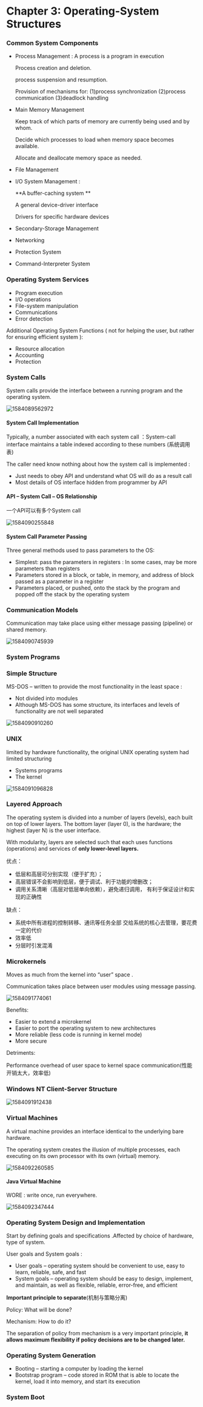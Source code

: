 # Chapter 3:  Operating-System Structures 

### Common System Components

- Process Management : A process is a program in execution

  Process creation and deletion. 

  process suspension and resumption. 

  Provision of mechanisms for: (1)process synchronization (2)process communication (3)deadlock handling

- Main Memory Management 

  Keep track of which parts of memory are currently being used and by whom. 

  Decide which processes to load when memory space becomes available. 

  Allocate and deallocate memory space as needed.

- File Management 

- I/O System Management :  

  **A buffer-caching system **

  A general device-driver interface 

  Drivers for specific hardware devices

- Secondary-Storage Management 

- Networking 

- Protection System 

- Command-Interpreter System

### Operating System Services

-  Program execution 
-  I/O operations 
-  File-system manipulation 
- Communications
- Error detection 

Additional Operating System Functions ( not for helping the user, but rather for ensuring efficient system ):

- Resource allocation 
- Accounting
- Protection

### System Calls

System calls provide the interface between a running program and the operating system.

![1584089562972](C:\Users\kali_chenye\AppData\Roaming\Typora\typora-user-images\1584089562972.png)

#### System Call Implementation

Typically, a number associated with each system call ：System-call interface maintains a table indexed according to these numbers (系统调用表)

The caller need know nothing about how the system call is implemented :

- Just needs to obey API and understand what OS will do as a result call 
- Most details of  OS interface hidden from programmer by API 

#### API – System Call – OS Relationship 

一个API可以有多个System call

![1584090255848](C:\Users\kali_chenye\AppData\Roaming\Typora\typora-user-images\1584090255848.png)

#### System Call Parameter Passing

Three general methods used to pass parameters to the OS:

- Simplest:  pass the parameters in registers :  In some cases, may be more parameters than registers
- Parameters stored in a block, or table, in memory, and address of block passed as a parameter in a register 
- Parameters placed, or pushed, onto the stack by the program and popped off the stack by the operating system 

### Communication Models

Communication may take place using either message passing (pipeline) or shared memory.

![1584090745939](C:\Users\kali_chenye\AppData\Roaming\Typora\typora-user-images\1584090745939.png)

### System Programs

### Simple Structure 

MS-DOS – written to provide the most functionality in the least space :

- Not divided into modules 
- Although MS-DOS has some structure, its interfaces and levels of functionality are not well separated

![1584090910260](C:\Users\kali_chenye\AppData\Roaming\Typora\typora-user-images\1584090910260.png)

### UNIX

limited by hardware functionality, the original UNIX operating system had limited structuring

- Systems programs 
- The kernel 

![1584091096828](C:\Users\kali_chenye\AppData\Roaming\Typora\typora-user-images\1584091096828.png)

### Layered Approach

The operating system is divided into a number of layers (levels), each built on top of lower layers.  The bottom layer (layer 0), is the hardware; the highest (layer N) is the user interface. 

With modularity, layers are selected such that each uses functions (operations) and services of **only lower-level layers.**

优点：

- 低层和高层可分别实现（便于扩充）； 
-  高层错误不会影响到低层，便于调试、利于功能的增删改； 
- 调用关系清晰（高层对低层单向依赖），避免递归调用， 有利于保证设计和实现的正确性  

缺点：

- 系统中所有进程的控制转移、通讯等任务全部 交给系统的核心去管理，要花费一定的代价 
- 效率低
- 分层时引发混淆

### Microkernels

Moves as much from the kernel into “user” space .

Communication takes place between user modules using message passing.

![1584091774061](C:\Users\kali_chenye\AppData\Roaming\Typora\typora-user-images\1584091774061.png)

Benefits: 

- Easier to extend a microkernel 
- Easier to port the operating system to new architectures 
- More reliable (less code is running in kernel mode) 
- More secure 

Detriments: 

Performance overhead of user space to kernel space communication(性能开销太大，效率低)

### Windows NT Client-Server Structure

![1584091912438](C:\Users\kali_chenye\AppData\Roaming\Typora\typora-user-images\1584091912438.png)

### Virtual Machines

A virtual machine provides an interface identical to the underlying bare hardware.

The operating system creates the illusion of multiple processes, each executing on its own processor with its own (virtual) memory.

![1584092260585](C:\Users\kali_chenye\AppData\Roaming\Typora\typora-user-images\1584092260585.png)

#### Java Virtual Machine

WORE : write once, run everywhere.

![1584092347444](C:\Users\kali_chenye\AppData\Roaming\Typora\typora-user-images\1584092347444.png)

### Operating System Design and Implementation

Start by defining goals and specifications .Affected by choice of hardware, type of system.

User goals and System goals :

- User goals – operating system should be convenient to use, easy to learn, reliable, safe, and fast 
- System goals – operating system should be easy to design, implement, and maintain, as well as flexible, reliable, error-free, and efficient

**Important principle to separate**(机制与策略分离)

Policy:   What will be done? 

Mechanism:  How to do it? 

The separation of policy from mechanism is a very important principle, **it allows maximum flexibility if policy decisions are to be changed later.**

### Operating System Generation

- Booting – starting a computer by loading the kernel 
- Bootstrap program – code stored in ROM that is able to locate the kernel, load it into memory, and start its execution

### System Boot

